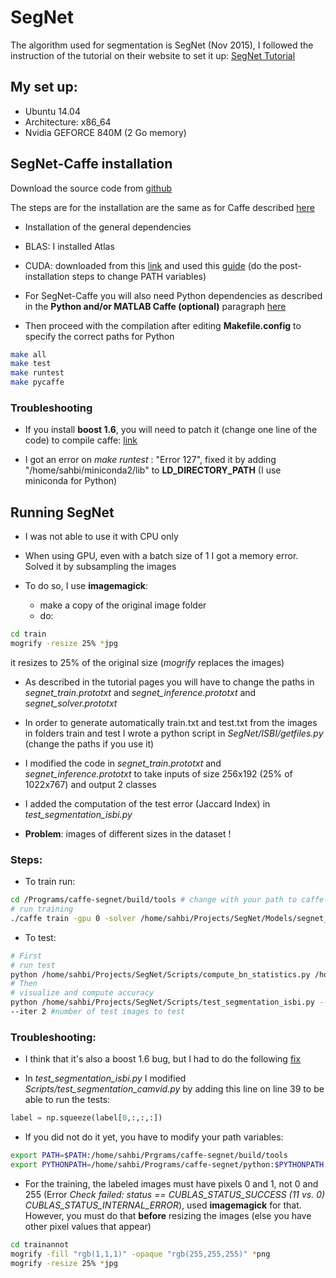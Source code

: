 # SegNet

The algorithm used for segmentation is SegNet (Nov 2015), I followed the instruction of the tutorial on their website to set it up:
[SegNet Tutorial](http://mi.eng.cam.ac.uk/projects/segnet/tutorial.html)

## My set up:

- Ubuntu 14.04
- Architecture: x86_64
- Nvidia GEFORCE 840M (2 Go memory)

## SegNet-Caffe installation

Download the source code from [github](https://github.com/alexgkendall/caffe-segnet)

The steps are for the installation are the same as for Caffe described [here](http://caffe.berkeleyvision.org/install_apt.html)

- Installation of the general dependencies
- BLAS: I installed Atlas
- CUDA: downloaded from this [link](https://developer.nvidia.com/cuda-downloads) and used this [guide](http://developer.download.nvidia.com/compute/cuda/7.5/Prod/docs/sidebar/CUDA_Installation_Guide_Linux.pdf) (do the post-installation steps to change PATH variables)

- For SegNet-Caffe you will also need Python dependencies as described in the **Python and/or MATLAB Caffe (optional)** paragraph [here](http://caffe.berkeleyvision.org/installation.html)

- Then proceed with the compilation after editing **Makefile.config** to specify the correct paths for Python

```bash
make all
make test
make runtest
make pycaffe
```

### Troubleshooting

- If you install **boost 1.6**, you will need to patch it (change one line of the code) to compile caffe: [link](https://svn.boost.org/trac/boost/attachment/ticket/11852/float128GccNvcc.patch)

- I got an error on *make runtest* : "Error 127", fixed it by adding "/home/sahbi/miniconda2/lib" to **LD_DIRECTORY_PATH** (I use miniconda for Python)

## Running SegNet

- I was not able to use it with CPU only

- When using GPU, even with a batch size of 1 I got a memory error. Solved it by subsampling the images

- To do so, I use **imagemagick**:

	- make a copy of the original image folder
	- do:

```bash
cd train
mogrify -resize 25% *jpg
```
it resizes to 25% of the original size (*mogrify* replaces the images)

- As described in the tutorial pages you will have to change the paths in *segnet_train.prototxt* and *segnet_inference.prototxt* and *segnet_solver.prototxt*

- In order to generate automatically train.txt and test.txt from the images in folders train and test I wrote a python script in *SegNet/ISBI/getfiles.py* (change the paths if you use it)

- I modified the code in *segnet_train.prototxt* and *segnet_inference.prototxt* to take inputs of size 256x192 (25% of 1022x767) and output 2 classes

- I added the computation of the test error (Jaccard Index) in *test_segmentation_isbi.py*

- **Problem**: images of different sizes in the dataset !

### Steps:

- To train run:

```bash
cd /Programs/caffe-segnet/build/tools # change with your path to caffe-segnet
# run training
./caffe train -gpu 0 -solver /home/sahbi/Projects/SegNet/Models/segnet_solver.prototxt -weights ~/Projects/SegNet/Models/VGG_ILSVRC_16_layers.caffemodel
```

- To test:

```bash
# First
# run test
python /home/sahbi/Projects/SegNet/Scripts/compute_bn_statistics.py /home/sahbi/Projects/SegNet/Models/segnet_train.prototxt /home/sahbi/Projects/SegNet/Models/Training/segnet_iter_300.caffemodel /home/sahbi/Projects/SegNet/Models/Inference/
# Then
# visualize and compute accuracy
python /home/sahbi/Projects/SegNet/Scripts/test_segmentation_isbi.py --model /home/sahbi/Projects/SegNet/Models/segnet_inference.prototxt --weights /home/sahbi/Projects/SegNet/Models/Inference/test_weights.caffemodel
--iter 2 #number of test images to test
```

### Troubleshooting:

- I think that it's also a boost 1.6 bug, but I had to do the following [fix](https://github.com/BVLC/caffe/pull/3575/files)

- In *test_segmentation_isbi.py* I modified *Scripts/test_segmentation_camvid.py* by adding this line on line 39 to be able to run the tests:

```python
label = np.squeeze(label[0,:,:,:])
```

- If you did not do it yet, you have to modify your path variables:

```bash
export PATH=$PATH:/home/sahbi/Prgrams/caffe-segnet/build/tools
export PYTHONPATH=/home/sahbi/Programs/caffe-segnet/python:$PYTHONPATH
```

- For the training, the labeled images must have pixels 0 and 1, not 0 and 255 (Error *Check failed: status == CUBLAS_STATUS_SUCCESS (11 vs. 0) CUBLAS_STATUS_INTERNAL_ERROR*), used **imagemagick** for that. However, you must do that **before** resizing the images (else you have other pixel values that appear)

```bash
cd trainannot
mogrify -fill "rgb(1,1,1)" -opaque "rgb(255,255,255)" *png
mogrify -resize 25% *jpg
```